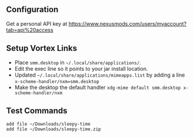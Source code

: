 ## Configuration

Get a personal API key at https://www.nexusmods.com/users/myaccount?tab=api%20access


## Setup Vortex Links
- Place `smm.desktop` in `~/.local/share/applications/`.
- Edit the exec line so it points to your jar install location.
- Updated `~/.local/share/applications/mimeapps.list` by adding a line `x-scheme-handler/nxm=smm.desktop`
- Make the desktop the default handler `xdg-mime default smm.desktop x-scheme-handler/nxm`


## Test Commands
```
add file ~/Downloads/sleepy-time
add file ~/Downloads/sleepy-time.zip
```